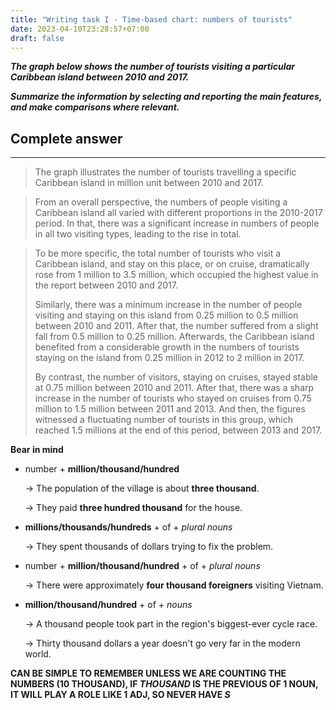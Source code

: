```yaml
---
title: "Writing task I - Time-based chart: numbers of tourists"
date: 2023-04-10T23:28:57+07:00
draft: false
---
```


***The graph below shows the number of tourists visiting a particular Caribbean island between 2010 and 2017.***

***Summarize the information by selecting and reporting the main features, and make comparisons where relevant.***

## Complete answer
---
> The graph illustrates the number of tourists travelling a specific Caribbean island in million unit between 2010 and 2017.

> From an overall perspective, the numbers of people visiting a Caribbean island all varied with different proportions in the 2010-2017 period. In that, there was a significant increase in numbers of people in all two visiting types, leading to the rise in total.

> To be more specific, the total number of tourists who visit a Caribbean island, and stay on this place, or on cruise, dramatically rose from 1 million to 3.5 million, which occupied the highest value in the report between 2010 and 2017.
>
> Similarly, there was a minimum increase in the number of people visiting and staying on this island from 0.25 million to 0.5 million between 2010 and 2011. After that, the number suffered from a slight fall from 0.5 million to 0.25 million. Afterwards, the Caribbean island benefited from a considerable growth in the numbers of tourists staying on the island from 0.25 million in 2012 to 2 million in 2017.
>
> By contrast, the number of visitors, staying on cruises, stayed stable at 0.75 million between 2010 and 2011. After that, there was a sharp increase in the number of tourists who stayed on cruises from 0.75 million to 1.5 million between 2011 and 2013. And then, the figures witnessed a fluctuating number of tourists in this group, which reached 1.5 millions at the end of this period, between 2013 and 2017.

**Bear in mind**

- number + **million/thousand/hundred** 

    $\rightarrow$ The population of the village is about **three thousand**.
    
    $\rightarrow$ They paid **three hundred thousand** for the house. 

- **millions/thousands/hundreds** + of + *plural nouns*

    $\rightarrow$ They spent thousands of dollars trying to fix the problem.

- number + **million/thousand/hundred** + of + *plural nouns*

    $\rightarrow$ There were approximately **four thousand foreigners** visiting Vietnam.

- **million/thousand/hundred** + of + *nouns*
    
    $\rightarrow$ A thousand people took part in the region's biggest-ever cycle race. 

    $\rightarrow$ Thirty thousand dollars a year doesn't go very far in the modern world. 

**CAN BE SIMPLE TO REMEMBER UNLESS WE ARE COUNTING THE NUMBERS (10 THOUSAND), IF *THOUSAND* IS THE PREVIOUS OF 1 NOUN, IT WILL PLAY A ROLE LIKE 1 ADJ, SO NEVER HAVE *S***
